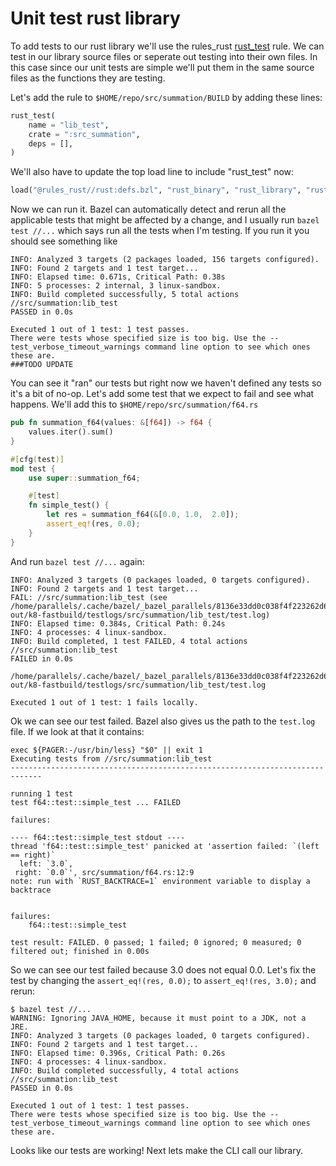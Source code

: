 # Unit test rust library

To add tests to our rust library we'll use the rules_rust [rust_test](https://bazelbuild.github.io/rules_rust/defs.html#rust_test) rule. We can test in our library source files or seperate out testing into their own files. In this case since our unit tests are simple we'll put them in the same source files as the functions they are testing.

Let's add the rule to `$HOME/repo/src/summation/BUILD` by adding these lines:
```python
rust_test(
    name = "lib_test",
    crate = ":src_summation",
    deps = [],
)
```

We'll also have to update the top load line to include "rust_test" now:
```python
load("@rules_rust//rust:defs.bzl", "rust_binary", "rust_library", "rust_test")
```

Now we can run it. Bazel can automatically detect and rerun all the applicable tests that might be affected
by a change, and I usually run `bazel test //...` which says run all the tests when I'm testing.
If you run it you should see something like
```shell
INFO: Analyzed 3 targets (2 packages loaded, 156 targets configured).
INFO: Found 2 targets and 1 test target...
INFO: Elapsed time: 0.671s, Critical Path: 0.38s
INFO: 5 processes: 2 internal, 3 linux-sandbox.
INFO: Build completed successfully, 5 total actions
//src/summation:lib_test                                                 PASSED in 0.0s

Executed 1 out of 1 test: 1 test passes.
There were tests whose specified size is too big. Use the --test_verbose_timeout_warnings command line option to see which ones these are.
###TODO UPDATE
```

You can see it "ran" our tests but right now we haven't defined any tests so it's a bit of no-op.
Let's add some test that we expect to fail and see what happens.
We'll add this to `$HOME/repo/src/summation/f64.rs`
```rust
pub fn summation_f64(values: &[f64]) -> f64 {
    values.iter().sum()
}

#[cfg(test)]
mod test {
    use super::summation_f64;

    #[test]
    fn simple_test() {
        let res = summation_f64(&[0.0, 1.0,  2.0]);
        assert_eq!(res, 0.0);
    }
}
```

And run `bazel test //...` again:
```shell
INFO: Analyzed 3 targets (0 packages loaded, 0 targets configured).
INFO: Found 2 targets and 1 test target...
FAIL: //src/summation:lib_test (see /home/parallels/.cache/bazel/_bazel_parallels/8136e33dd0c038f4f223262d62801c45/execroot/__main__/bazel-out/k8-fastbuild/testlogs/src/summation/lib_test/test.log)
INFO: Elapsed time: 0.384s, Critical Path: 0.24s
INFO: 4 processes: 4 linux-sandbox.
INFO: Build completed, 1 test FAILED, 4 total actions
//src/summation:lib_test                                                 FAILED in 0.0s
  /home/parallels/.cache/bazel/_bazel_parallels/8136e33dd0c038f4f223262d62801c45/execroot/__main__/bazel-out/k8-fastbuild/testlogs/src/summation/lib_test/test.log

Executed 1 out of 1 test: 1 fails locally.
```

Ok we can see our test failed. Bazel also gives us the path to the `test.log` file. If we look at that it contains:
```
exec ${PAGER:-/usr/bin/less} "$0" || exit 1
Executing tests from //src/summation:lib_test
-----------------------------------------------------------------------------

running 1 test
test f64::test::simple_test ... FAILED

failures:

---- f64::test::simple_test stdout ----
thread 'f64::test::simple_test' panicked at 'assertion failed: `(left == right)`
  left: `3.0`,
 right: `0.0`', src/summation/f64.rs:12:9
note: run with `RUST_BACKTRACE=1` environment variable to display a backtrace


failures:
    f64::test::simple_test

test result: FAILED. 0 passed; 1 failed; 0 ignored; 0 measured; 0 filtered out; finished in 0.00s
```

So we can see our test failed because 3.0 does not equal 0.0. Let's fix the test by changing the `assert_eq!(res, 0.0);` to `assert_eq!(res, 3.0);` and rerun:
```shell
$ bazel test //...
WARNING: Ignoring JAVA_HOME, because it must point to a JDK, not a JRE.
INFO: Analyzed 3 targets (0 packages loaded, 0 targets configured).
INFO: Found 2 targets and 1 test target...
INFO: Elapsed time: 0.396s, Critical Path: 0.26s
INFO: 4 processes: 4 linux-sandbox.
INFO: Build completed successfully, 4 total actions
//src/summation:lib_test                                                 PASSED in 0.0s

Executed 1 out of 1 test: 1 test passes.
There were tests whose specified size is too big. Use the --test_verbose_timeout_warnings command line option to see which ones these are.
```

Looks like our tests are working! Next lets make the CLI call our library.